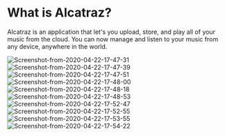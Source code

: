 
# What is Alcatraz?

Alcatraz is an application that let's you upload, store, and play all of your music from the cloud. You can now manage and listen to your music from any device, anywhere in the world. 

<img src="https://i.ibb.co/WxKb00C/Screenshot-from-2020-04-22-17-47-31.png" alt="Screenshot-from-2020-04-22-17-47-31" border="0">
<img src="https://i.ibb.co/PwvnkPP/Screenshot-from-2020-04-22-17-47-39.png" alt="Screenshot-from-2020-04-22-17-47-39" border="0">
<img src="https://i.ibb.co/cgVYsWF/Screenshot-from-2020-04-22-17-47-51.png" alt="Screenshot-from-2020-04-22-17-47-51" border="0">
<img src="https://i.ibb.co/82J0m98/Screenshot-from-2020-04-22-17-48-00.png" alt="Screenshot-from-2020-04-22-17-48-00" border="0">
<img src="https://i.ibb.co/G2tqsDd/Screenshot-from-2020-04-22-17-48-18.png" alt="Screenshot-from-2020-04-22-17-48-18" border="0">
<img src="https://i.ibb.co/MnSZtq2/Screenshot-from-2020-04-22-17-48-53.png" alt="Screenshot-from-2020-04-22-17-48-53" border="0">
<img src="https://i.ibb.co/PZZYzNy/Screenshot-from-2020-04-22-17-52-47.png" alt="Screenshot-from-2020-04-22-17-52-47" border="0">
<img src="https://i.ibb.co/5RtJXBr/Screenshot-from-2020-04-22-17-52-55.png" alt="Screenshot-from-2020-04-22-17-52-55" border="0">
<img src="https://i.ibb.co/6JBL3xr/Screenshot-from-2020-04-22-17-53-55.png" alt="Screenshot-from-2020-04-22-17-53-55" border="0">
<img src="https://i.ibb.co/BNcPMKJ/Screenshot-from-2020-04-22-17-54-22.png" alt="Screenshot-from-2020-04-22-17-54-22" border="0">
